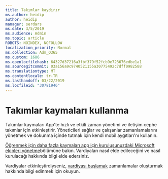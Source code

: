 ```yaml
---
title: Takımlar kaydırır
ms.author: heidip
author: heidip
manager: serdars
ms.date: 3/5/2019
ms.audience: Admin
ms.topic: article
ROBOTS: NOINDEX, NOFOLLOW
localization_priority: Normal
ms.collection: Adm_O365
ms.custom: 1686
ms.openlocfilehash: 64327d37216a3fbf379f52fcb9e723676edbe1a1
ms.sourcegitcommit: 03a156a9c9740521155a30775492c7dff0982588
ms.translationtype: MT
ms.contentlocale: tr-TR
ms.lasthandoff: 03/22/2019
ms.locfileid: "30781946"
---
```

# <a name="using-teams-shifts"></a>Takımlar kaymaları kullanma

Takımlar kaymaları App'te hızlı ve etkili zaman yönetimi ve iletişim cephe takımlar için etkinleştirir. Yöneticileri sağlar ve çalışanlar zamanlamalarını yönetmek ve dokunma içinde tutmak için kendi mobil aygıtları'nı kullanın.

[Öğrenmek için daha fazla kaymaları app için kuruluşunuzdaki Microsoft ekipleri yönetme](https://docs.microsoft.com/en-us/microsoftteams/manage-the-shifts-app-for-your-organization-in-teams)bölümüne bakın. Vardiyaları nasıl elde edileceğini ve nasıl kurulacağı hakkında bilgi elde edersiniz.

Vardiyalar etkinleştirdiyseniz, [vardiyası başlamak](https://support.office.com/en-us/article/get-started-in-shifts-5f3e30d8-1821-4904-be26-c3cd25a497d6) zamanlamalar oluşturmak hakkında bilgi edinmek için okuyun.

